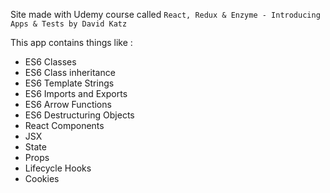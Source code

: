 Site made with Udemy course called `React, Redux & Enzyme - Introducing Apps & Tests by David Katz`

This app contains things like :

- ES6 Classes
- ES6 Class inheritance
- ES6 Template Strings
- ES6 Imports and Exports
- ES6 Arrow Functions
- ES6 Destructuring Objects
- React Components
- JSX
- State
- Props
- Lifecycle Hooks
- Cookies
